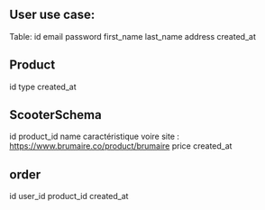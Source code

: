 ## User use case:
Table:
id
email
password
first_name
last_name
address
created_at

## Product
id 
type
created_at


## ScooterSchema
id
product_id
name
caractéristique voire site : https://www.brumaire.co/product/brumaire
price
created_at


## order
id
user_id
product_id
created_at





